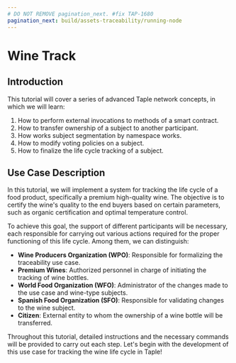```yaml
---
# DO NOT REMOVE pagination_next. #fix TAP-1680
pagination_next: build/assets-traceability/running-node
---
```

# Wine Track

## Introduction

This tutorial will cover a series of advanced Taple network concepts, in which we will learn:

1. How to perform external invocations to methods of a smart contract.
2. How to transfer ownership of a subject to another participant.
3. How works subject segmentation by namespace works.
4. How to modify voting policies on a subject.
5. How to finalize the life cycle tracking of a subject.

## Use Case Description

In this tutorial, we will implement a system for tracking the life cycle of a food product, specifically a premium high-quality wine. The objective is to certify the wine's quality to the end buyers based on certain parameters, such as organic certification and optimal temperature control.

To achieve this goal, the support of different participants will be necessary, each responsible for carrying out various actions required for the proper functioning of this life cycle. Among them, we can distinguish:

* **Wine Producers Organization (WPO)**: Responsible for formalizing the traceability use case.
* **Premium Wines**: Authorized personnel in charge of initiating the tracking of wine bottles.
* **World Food Organization (WFO)**: Administrator of the changes made to the use case and wine-type subjects.
* **Spanish Food Organization (SFO)**: Responsible for validating changes to the wine subject.
* **Citizen**: External entity to whom the ownership of a wine bottle will be transferred.

Throughout this tutorial, detailed instructions and the necessary commands will be provided to carry out each step. Let's begin with the development of this use case for tracking the wine life cycle in Taple!